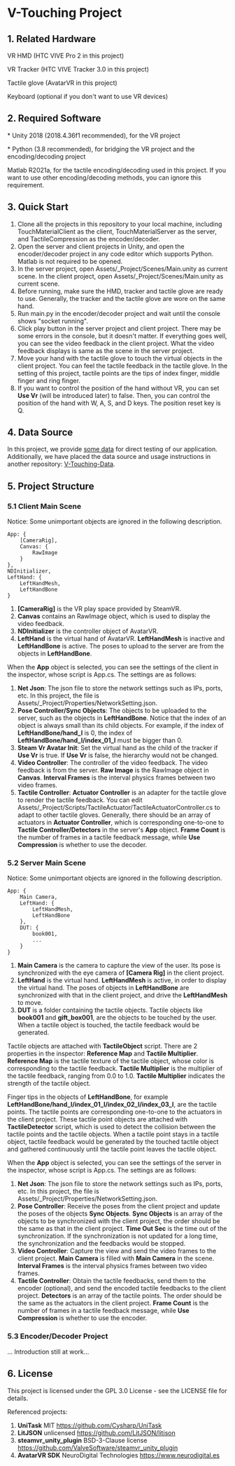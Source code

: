 # V-Touching Project

## 1. Related Hardware
VR HMD (HTC VIVE Pro 2 in this project)

VR Tracker (HTC VIVE Tracker 3.0 in this project)

Tactile glove (AvatarVR in this project)

Keyboard (optional if you don't want to use VR devices)

## 2. Required Software
\* Unity 2018 (2018.4.36f1 recommended), for the VR project

\* Python (3.8 recommended), for bridging the VR project and the encoding/decoding project

Matlab R2021a, for the tactile encoding/decoding used in this project. If you want to use other encoding/decoding methods, you can ignore this requirement.

## 3. Quick Start
1. Clone all the projects in this repository to your local machine, including TouchMaterialClient as the client, TouchMaterialServer as the server, and TactileCompression as the encoder/decoder.
2. Open the server and client projects in Unity, and open the encoder/decoder project in any code editor which supports Python. Matlab is not required to be opened.
3. In the server project, open Assets/_Project/Scenes/Main.unity as current scene. In the client project, open Assets/_Project/Scenes/Main.unity as current scene.
4. Before running, make sure the HMD, tracker and tactile glove are ready to use. Generally, the tracker and the tactile glove are wore on the same hand.
5. Run main.py in the encoder/decoder project and wait until the console shows "socket running".
6. Click play button in the server project and client project. There may be some errors in the console, but it doesn't matter. If everything goes well, you can see the video feedback in the client project. What the video feedback displays is same as the scene in the server project.
7. Move your hand with the tactile glove to touch the virtual objects in the client project. You can feel the tactile feedback in the tactile glove. In the setting of this project, tactile points are the tips of index finger, middle finger and ring finger.
8. If you want to control the position of the hand without VR, you can set **Use Vr** (will be introduced later) to false. Then, you can control the position of the hand with W, A, S, and D keys. The position reset key is Q.

## 4. Data Source
In this project, we provide [some data](TouchMaterialServer/Assets/_Project/Materials/DUT) for direct testing of our application. Additionally, we have placed the data source and usage instructions in another repository: [V-Touching-Data](https://github.com/wmtlab/Pixel2Taxel).

## 5. Project Structure
### 5.1 Client Main Scene
Notice: Some unimportant objects are ignored in the following description.

    App: {
        [CameraRig],
        Canvas: {
            RawImage
        }
    },
    NDInitializer,
    LeftHand: {
        LeftHandMesh,
        LeftHandBone
    }

1. **[CameraRig]** is the VR play space provided by SteamVR.
2. **Canvas** contains an RawImage object, which is used to display the video feedback.
3. **NDInitializer** is the controller object of AvatarVR.
4. **LeftHand** is the virtual hand of AvatarVR. **LeftHandMesh** is inactive and **LeftHandBone** is active. The poses to upload to the server are from the objects in **LeftHandBone**.

When the **App** object is selected, you can see the settings of the client in the inspector, whose script is App.cs. The settings are as follows:

1. **Net Json**: The json file to store the network settings such as IPs, ports, etc. In this project, the file is Assets/_Project/Properties/NetworkSetting.json.
2. **Pose Controller/Sync Objects**: The objects to be uploaded to the server, such as the objects in **LeftHandBone**. Notice that the index of an object is always small than its child objects. For example, if the index of **LeftHandBone/hand_l** is 0, the index of **LeftHandBone/hand_l/index_01_l** must be bigger than 0.
3. **Steam Vr Avatar Init**: Set the virtual hand as the child of the tracker if **Use Vr** is true. If **Use Vr** is false, the hierarchy would not be changed.
4. **Video Controller**: The controller of the video feedback. The video feedback is from the server. **Raw Image** is the RawImage object in **Canvas**. **Interval Frames** is the interval physics frames between two video frames.
5. **Tactile Controller**: **Actuator Controller** is an adapter for the tactile glove to render the tactile feedback. You can edit Assets/_Project/Scripts/TactileActuator/TactileActuatorController.cs to adapt to other tactile gloves. Generally, there should be an array of actuators in **Actuator Controller**, which is corresponding one-to-one to **Tactile Controller/Detectors** in the server's **App** object. **Frame Count** is the number of frames in a tactile feedback message, while **Use Compression** is whether to use the decoder.

### 5.2 Server Main Scene
Notice: Some unimportant objects are ignored in the following description.

    App: {
        Main Camera,
        LeftHand: {
            LeftHandMesh,
            LeftHandBone
        },
        DUT: {
            book001,
            ...
        }
    }

1. **Main Camera** is the camera to capture the view of the user. Its pose is synchronized with the eye camera of **[Camera Rig]** in the client project.
2. **LeftHand** is the virtual hand. **LeftHandMesh** is active, in order to display the virtual hand. The poses of objects in **LeftHandBone** are synchronized with that in the client project, and drive the **LeftHandMesh** to move.
3. **DUT** is a folder containing the tactile objects. Tactile objects like **book001** and **gift_box001**, are the objects to be touched by the user. When a tactile object is touched, the tactile feedback would be generated.

Tactile objects are attached with **TactileObject** script. There are 2 properties in the inspector: **Reference Map** and **Tactile Multiplier**. **Reference Map** is the tactile texture of the tactile object, whose color is corresponding to the tactile feedback. **Tactile Multiplier** is the multiplier of the tactile feedback, ranging from 0.0 to 1.0. **Tactile Multiplier** indicates the strength of the tactile object.

Finger tips in the objects of **LeftHandBone**, for example **LeftHandBone/hand_l/index_01_l/index_02_l/index_03_l**, are the tactile points. The tactile points are corresponding one-to-one to the actuators in the client project. These tactile point objects are attached with **TactileDetector** script, which is used to detect the collision between the tactile points and the tactile objects. When a tactile point stays in a tactile object, tactile feedback would be generated by the touched tactile object and gathered continuously until the tactile point leaves the tactile object. 

When the **App** object is selected, you can see the settings of the server in the inspector, whose script is App.cs. The settings are as follows:

1. **Net Json**: The json file to store the network settings such as IPs, ports, etc. In this project, the file is Assets/_Project/Properties/NetworkSetting.json.
2. **Pose Controller**: Receive the poses from the client project and update the poses of the objects **Sync Objects**. **Sync Objects** is an array of the objects to be synchronized with the client project, the order should be the same as that in the client project. **Time Out Sec** is the time out of the synchronization. If the synchronization is not updated for a long time, the synchronization and the feedbacks would be stopped.
3. **Video Controller**: Capture the view and send the video frames to the client project. **Main Camera** is filled with **Main Camera** in the scene. **Interval Frames** is the interval physics frames between two video frames.
4. **Tactile Controller**: Obtain the tactile feedbacks, send them to the encoder (optional), and send the encoded tactile feedbacks to the client project. **Detectors** is an array of the tactile points. The order should be the same as the actuators in the client project. **Frame Count** is the number of frames in a tactile feedback message, while **Use Compression** is whether to use the encoder.

### 5.3 Encoder/Decoder Project
... Introduction still at work...

## 6. License
This project is licensed under the GPL 3.0 License - see the LICENSE file for details.

Referenced projects:

1. **UniTask** MIT https://github.com/Cysharp/UniTask
2. **LitJSON** unlicensed https://github.com/LitJSON/litjson
3. **steamvr_unity_plugin** BSD-3-Clause license https://github.com/ValveSoftware/steamvr_unity_plugin
4. **AvatarVR SDK** NeuroDigital Technologies https://www.neurodigital.es
